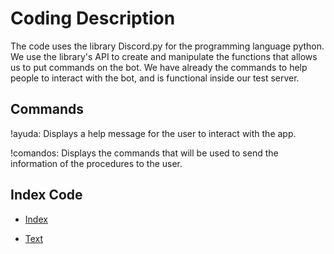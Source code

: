 # Coding Description

The code uses the library Discord.py for the programming language python. We use the library's API to create and manipulate the functions that allows us to put commands on the bot. We have already the commands to help people to interact with the bot, and is functional inside our test server.

## Commands

!ayuda: Displays a help message for the user to interact with the app.

!comandos:  Displays the commands that will be used to send the information of the procedures to the user.


## Index Code

* [Index](FerMIT/src/index.py)

* [Text](FerMIT/src/Info/info.py)